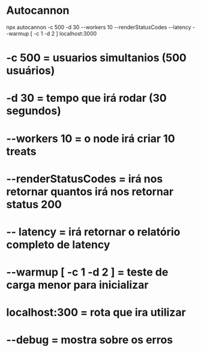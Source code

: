 






# Autocannon 

npx autocannon -c 500 -d 30 --workers 10 --renderStatusCodes --latency --warmup [ -c 1 -d 2 ] localhost:3000
 # -c 500 = usuarios simultanios (500 usuários)
 # -d 30 = tempo que irá rodar (30 segundos)
 # --workers 10 = o node irá criar 10 treats
 # --renderStatusCodes = irá nos retornar quantos irá nos retornar status 200
 # -- latency = irá retornar o relatório completo de latency
 # --warmup [ -c 1 -d 2 ] = teste de carga menor para inicializar 
 # localhost:300 = rota que ira utilizar

 # --debug = mostra sobre os erros
 